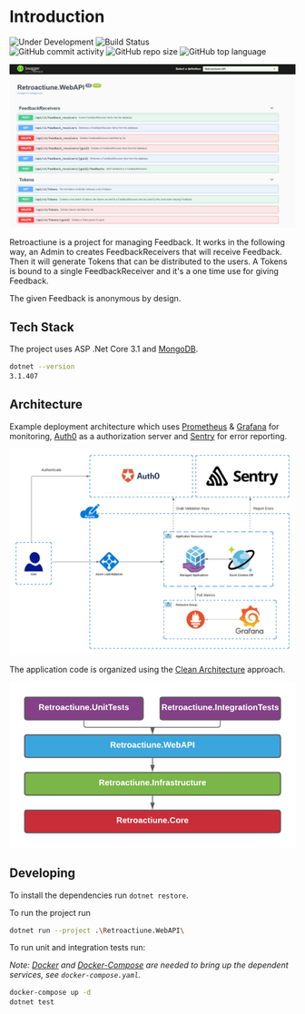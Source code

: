 # Introduction

![Under Development](https://img.shields.io/badge/status-Under%20Development-orange) ![Build Status](https://circleci.com/gh/dnutiu/retroactiune.svg?style=svg)  
![GitHub commit activity](https://img.shields.io/github/commit-activity/w/dnutiu/retroactiune) ![GitHub repo size](https://img.shields.io/github/repo-size/dnutiu/retroactiune) ![GitHub top language](https://img.shields.io/github/languages/top/dnutiu/retroactiune)

![Swagger API](./docs/retroactiune_swagger.png)

Retroactiune is a project for managing Feedback. It works in the following way,
an Admin to creates FeedbackReceivers that will receive Feedback. Then it will generate Tokens that can be 
distributed to the users. A Tokens is bound to a single FeedbackReceiver and it's a one time use for giving Feedback.

The given Feedback is anonymous by design.

## Tech Stack

The project uses ASP .Net Core 3.1 and [MongoDB](https://www.mongodb.com/).

```bash
dotnet --version
3.1.407
```

## Architecture

Example deployment architecture which uses [Prometheus](https://prometheus.io/) & [Grafana](https://grafana.com/) for monitoring, [Auth0](https://auth0.com/) as a authorization server
and [Sentry](https://sentry.io/welcome/) for error reporting.

![Example deployment architecture](./docs/deploy_architecture.png)

The application code is organized using the [Clean Architecture](https://docs.microsoft.com/en-us/dotnet/architecture/modern-web-apps-azure/common-web-application-architectures#clean-architecture) approach.

![Example deployment architecture](./docs/app_architecture_layers.png)

## Developing


To install the dependencies run `dotnet restore`.

To run the project run

```bash
dotnet run --project .\Retroactiune.WebAPI\
```

To run unit and integration tests run:

_Note: [Docker](https://www.docker.com/) and [Docker-Compose](https://docs.docker.com/compose/) are needed to bring up the dependent services, see `docker-compose.yaml`._

```bash
docker-compose up -d
dotnet test
```